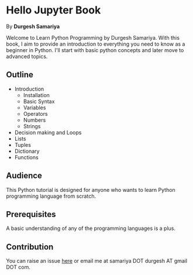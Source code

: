 Hello Jupyter Book
========================================

By **Durgesh Samariya**

Welcome to Learn Python Programming by Durgesh Samariya. With this book, I aim to provide an introduction to everything you need to know as a beginner in Python. I'll start with basic python concepts and later move to advanced topics. 

## Outline
- Introduction
    - Installation
    - Basic Syntax
    - Variables
    - Operators
    - Numbers
    - Strings
- Decision making and Loops
- Lists
- Tuples
- Dictionary
- Functions

## Audience
This Python tutorial is designed for anyone who wants to learn Python programming language from scratch.

## Prerequisites
A basic understanding of any of the programming languages is a plus.

## Contribution
You can raise an issue [here](https://github.com/durgeshsamariya/learn-python/issues) or email me at samariya DOT durgesh AT gmail DOT com.
